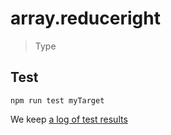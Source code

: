 # array.reduceright

> Type


## Test

    npm run test myTarget

We keep [a log of test results](./test/results_log.md)


